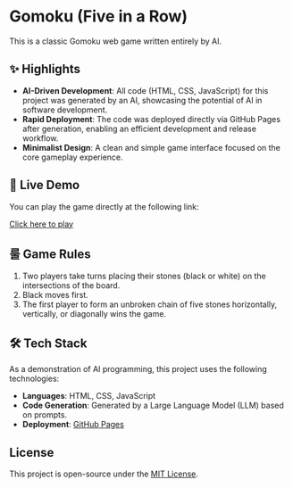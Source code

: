 # Gomoku (Five in a Row)

This is a classic Gomoku web game written entirely by AI.

## ✨ Highlights

- **AI-Driven Development**: All code (HTML, CSS, JavaScript) for this project was generated by an AI, showcasing the potential of AI in software development.
- **Rapid Deployment**: The code was deployed directly via GitHub Pages after generation, enabling an efficient development and release workflow.
- **Minimalist Design**: A clean and simple game interface focused on the core gameplay experience.

## 🚀 Live Demo

You can play the game directly at the following link:

[Click here to play](https://rm-wall.github.io/gomoku/)

## 룰 Game Rules

1.  Two players take turns placing their stones (black or white) on the intersections of the board.
2.  Black moves first.
3.  The first player to form an unbroken chain of five stones horizontally, vertically, or diagonally wins the game.

## 🛠️ Tech Stack

As a demonstration of AI programming, this project uses the following technologies:

- **Languages**: HTML, CSS, JavaScript
- **Code Generation**: Generated by a Large Language Model (LLM) based on prompts.
- **Deployment**: [GitHub Pages](https://pages.github.com/)

## License

This project is open-source under the [MIT License](LICENSE).
